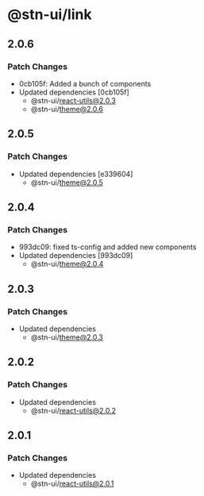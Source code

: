 # @stn-ui/link

## 2.0.6

### Patch Changes

- 0cb105f: Added a bunch of components
- Updated dependencies [0cb105f]
  - @stn-ui/react-utils@2.0.3
  - @stn-ui/theme@2.0.6

## 2.0.5

### Patch Changes

- Updated dependencies [e339604]
  - @stn-ui/theme@2.0.5

## 2.0.4

### Patch Changes

- 993dc09: fixed ts-config and added new components
- Updated dependencies [993dc09]
  - @stn-ui/theme@2.0.4

## 2.0.3

### Patch Changes

- Updated dependencies
  - @stn-ui/theme@2.0.3

## 2.0.2

### Patch Changes

- Updated dependencies
  - @stn-ui/react-utils@2.0.2

## 2.0.1

### Patch Changes

- Updated dependencies
  - @stn-ui/react-utils@2.0.1
